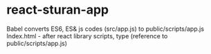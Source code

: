 # react-sturan-app
Babel converts ES6, ES& js codes (src/app.js) to public/scripts/app.js
Index.html - after react library scripts, type <script type="application/javascript" src="scripts/app.js"></script> (reference to public/scripts/app.js)
